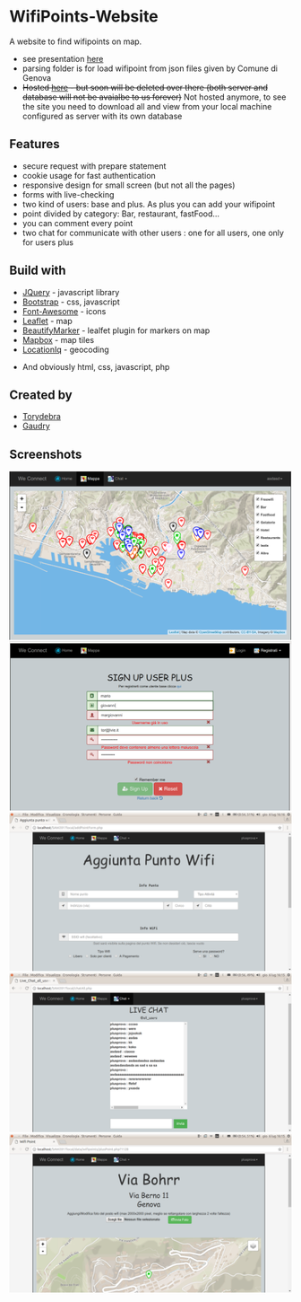 # WifiPoints-Website
A website to find wifipoints on map.
* see presentation [here](https://github.com/torydebra/WifiPoints-Website/blob/master/sawpdf/SAW2017-Wifipoint.pdf)
* parsing folder is for load wifipoint from json files given by Comune di Genova
*  ~~Hosted [here]() - but soon will be deleted over there (both server and database will not be avaialbe to us forever)~~
  Not hosted anymore, to see the site you need to download all and view from your local machine configured as server with         its own database
  


## Features
* secure request with prepare statement
* cookie usage for fast authentication
* responsive design for small screen (but not all the pages)
* forms with live-checking
* two kind of users: base and plus. As plus you can add your wifipoint
* point divided by category: Bar, restaurant, fastFood...
* you can comment every point
* two chat for communicate with other users : one for all users, one only for users plus

## Build with
* [JQuery](https://jquery.com/) - javascript library
* [Bootstrap](http://getbootstrap.com/) - css, javascript
* [Font-Awesome](http://fontawesome.io/) - icons
* [Leaflet](http://leafletjs.com/) - map
* [BeautifyMarker](https://github.com/marslan390/BeautifyMarker) - lealfet plugin for markers on map
* [Mapbox](https://www.mapbox.com/) - map tiles
* [LocationIq](https://locationiq.org/) - geocoding
+ And obviously html, css, javascript, php


## Created by
* [Torydebra](https://github.com/torydebra)
* [Gaudry](https://github.com/Gaudry)


## Screenshots
![](https://github.com/torydebra/WifiPoints-Website/blob/master/sawpdf/mappa.png?raw=true)
![](https://github.com/torydebra/WifiPoints-Website/blob/master/sawpdf/registrazione.png?raw=true)
![](https://github.com/torydebra/WifiPoints-Website/blob/master/sawpdf/aggiunta.png?raw=true)
![](https://github.com/torydebra/WifiPoints-Website/blob/master/sawpdf/chat.png?raw=true)
![](https://github.com/torydebra/WifiPoints-Website/blob/master/sawpdf/punto.png?raw=true)
